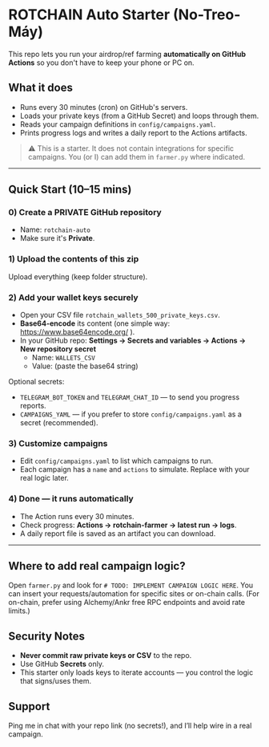 
# ROTCHAIN Auto Starter (No-Treo-Máy)

This repo lets you run your airdrop/ref farming **automatically on GitHub Actions** so you don't have to keep your phone or PC on.

## What it does
- Runs every 30 minutes (cron) on GitHub's servers.
- Loads your private keys (from a GitHub Secret) and loops through them.
- Reads your campaign definitions in `config/campaigns.yaml`.
- Prints progress logs and writes a daily report to the Actions artifacts.

> ⚠️ This is a starter. It does not contain integrations for specific campaigns. You (or I) can add them in `farmer.py` where indicated.

---

## Quick Start (10–15 mins)

### 0) Create a PRIVATE GitHub repository
- Name: `rotchain-auto`
- Make sure it's **Private**.

### 1) Upload the contents of this zip
Upload everything (keep folder structure).

### 2) Add your wallet keys securely
- Open your CSV file `rotchain_wallets_500_private_keys.csv`.
- **Base64-encode** its content (one simple way: https://www.base64encode.org/ ).
- In your GitHub repo: **Settings → Secrets and variables → Actions → New repository secret**
  - Name: `WALLETS_CSV`
  - Value: (paste the base64 string)

Optional secrets:
- `TELEGRAM_BOT_TOKEN` and `TELEGRAM_CHAT_ID` — to send you progress reports.
- `CAMPAIGNS_YAML` — if you prefer to store `config/campaigns.yaml` as a secret (recommended).

### 3) Customize campaigns
- Edit `config/campaigns.yaml` to list which campaigns to run.
- Each campaign has a `name` and `actions` to simulate. Replace with your real logic later.

### 4) Done — it runs automatically
- The Action runs every 30 minutes.
- Check progress: **Actions → rotchain-farmer → latest run → logs**.
- A daily report file is saved as an artifact you can download.

---

## Where to add real campaign logic?
Open `farmer.py` and look for `# TODO: IMPLEMENT CAMPAIGN LOGIC HERE`.
You can insert your requests/automation for specific sites or on-chain calls.
(For on-chain, prefer using Alchemy/Ankr free RPC endpoints and avoid rate limits.)

## Security Notes
- **Never commit raw private keys or CSV** to the repo.
- Use GitHub **Secrets** only.
- This starter only loads keys to iterate accounts — you control the logic that signs/uses them.

## Support
Ping me in chat with your repo link (no secrets!), and I’ll help wire in a real campaign.
